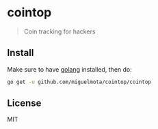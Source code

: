 # cointop

> Coin tracking for hackers

## Install

Make sure to have [golang](https://golang.org/) installed, then do:

```bash
go get -u github.com/miguelmota/cointop/cointop
```

## License

MIT
